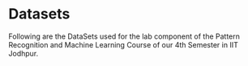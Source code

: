 # Datasets

Following are the DataSets used for the lab component of the Pattern Recognition and Machine Learning Course of our 4th Semester in IIT Jodhpur.
